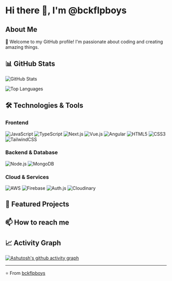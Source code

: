 # Hi there 👋, I'm @bckflpboys

## About Me
🚀 Welcome to my GitHub profile! I'm passionate about coding and creating amazing things.

## 📊 GitHub Stats
![GitHub Stats](https://github-readme-stats.vercel.app/api?username=bckflpboys&show_icons=true&theme=radical)

![Top Languages](https://github-readme-stats.vercel.app/api/top-langs/?username=bckflpboys&layout=compact&theme=radical)

## 🛠️ Technologies & Tools
### Frontend
![JavaScript](https://img.shields.io/badge/JavaScript-F7DF1E?style=for-the-badge&logo=javascript&logoColor=black)
![TypeScript](https://img.shields.io/badge/TypeScript-007ACC?style=for-the-badge&logo=typescript&logoColor=white)
![Next.js](https://img.shields.io/badge/Next.js-000000?style=for-the-badge&logo=next.js&logoColor=white)
![Vue.js](https://img.shields.io/badge/Vue.js-35495E?style=for-the-badge&logo=vue.js&logoColor=4FC08D)
![Angular](https://img.shields.io/badge/Angular-DD0031?style=for-the-badge&logo=angular&logoColor=white)
![HTML5](https://img.shields.io/badge/HTML5-E34F26?style=for-the-badge&logo=html5&logoColor=white)
![CSS3](https://img.shields.io/badge/CSS3-1572B6?style=for-the-badge&logo=css3&logoColor=white)
![TailwindCSS](https://img.shields.io/badge/Tailwind_CSS-38B2AC?style=for-the-badge&logo=tailwind-css&logoColor=white)

### Backend & Database
![Node.js](https://img.shields.io/badge/Node.js-43853D?style=for-the-badge&logo=node.js&logoColor=white)
![MongoDB](https://img.shields.io/badge/MongoDB-4EA94B?style=for-the-badge&logo=mongodb&logoColor=white)

### Cloud & Services
![AWS](https://img.shields.io/badge/AWS-232F3E?style=for-the-badge&logo=amazon-aws&logoColor=white)
![Firebase](https://img.shields.io/badge/Firebase-FFCA28?style=for-the-badge&logo=firebase&logoColor=black)
![Auth.js](https://img.shields.io/badge/Auth.js-000000?style=for-the-badge&logo=auth0&logoColor=white)
![Cloudinary](https://img.shields.io/badge/Cloudinary-4285F4?style=for-the-badge&logo=cloudinary&logoColor=white)

## 🌟 Featured Projects
<!-- You can add your featured projects here -->

## 📫 How to reach me
<!-- Add your social media links here -->

## 📈 Activity Graph
[![Ashutosh's github activity graph](https://github-readme-activity-graph.vercel.app/graph?username=bckflpboys&theme=dracula)](https://github.com/ashutosh00710/github-readme-activity-graph)

---
⭐️ From [bckflpboys](https://github.com/bckflpboys)

